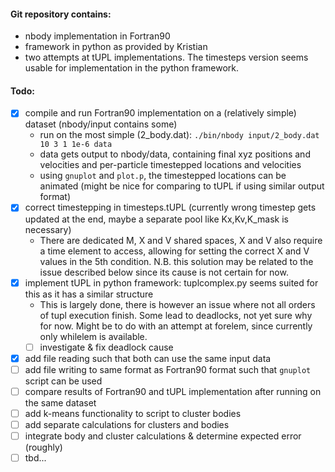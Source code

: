 #### Git repository contains:
- nbody implementation in Fortran90
- framework in python as provided by Kristian
- two attempts at tUPL implementations. The timesteps version seems usable for implementation in the python framework.

#### Todo:
- [x] compile and run Fortran90 implementation on a (relatively simple) dataset (nbody/input contains some)
    - run on the most simple (2_body.dat): `./bin/nbody input/2_body.dat 10 3 1 1e-6 data`
    - data gets output to nbody/data, containing final xyz positions and velocities and per-particle timestepped locations and velocities
    - using `gnuplot` and `plot.p`, the timestepped locations can be animated (might be nice for comparing to tUPL if using similar output format)
- [x] correct timestepping in timesteps.tUPL (currently wrong timestep gets updated at the end, maybe a separate pool like Kx,Kv,K_mask is necessary)
    - There are dedicated M, X and V shared spaces, X and V also require a time element to access, allowing for setting the correct X and V values in the 5th condition. N.B. this solution may be related to the issue described below since its cause is not certain for now.
- [x] implement tUPL in python framework: tuplcomplex.py seems suited for this as it has a similar structure
    - This is largely done, there is however an issue where not all orders of tupl execution finish. Some lead to deadlocks, not yet sure why for now. Might be to do with an attempt at forelem, since currently only whilelem is available.
    - [ ] investigate & fix deadlock cause
- [x] add file reading such that both can use the same input data
- [ ] add file writing to same format as Fortran90 format such that `gnuplot` script can be used
- [ ] compare results of Fortran90 and tUPL implementation after running on the same dataset
- [ ] add k-means functionality to script to cluster bodies
- [ ] add separate calculations for clusters and bodies
- [ ] integrate body and cluster calculations & determine expected error (roughly)
- [ ] tbd...
